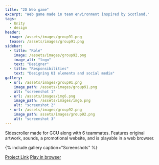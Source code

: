 ```yaml
---
title: "2D Web game"
excerpt: "Web game made in team environment inspired by Scotland."
tags:
  - Unity
  - design
header:
  image: /assets/images/group91.png
  teaser: /assets/images/group91.png
sidebar:
  - title: "Role"
    image: /assets/images/group92.png
    image_alt: "logo"
    text: "Designer"
  - title: "Responsibilities"
    text: "Designing UI elements and social media"
gallery:
  - url: /assets/images/group91.png
    image_path: /assets/images/group91.png
    alt: "screenshot 1"
  - url: /assets/images/img6.png
    image_path: /assets/images/img6.png
    alt: "screenshot 2"
  - url: /assets/images/group92.png
    image_path: assets/images/group92.png
    alt: "screenshot 3"
---
```


Sidescroller made for GCU along with 6 teammates. Features original artwork, sounds, a promotional website, and is playable in a web browser. 

{% include gallery caption="Screenshots" %}

<a href="https://adamalbsoul.github.io/Group9-ProjectWebsite/" class="btn btn--primary">Project Link</a>
<a href="https://adamalbsoul.github.io/Group9-ProjectWebsite/waves/waves.html" class="btn btn--secondary">Play in browser</a>
